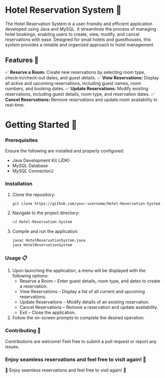 # Hotel Reservation System 🏨
The Hotel Reservation System is a user-friendly and efficient application developed using Java and MySQL. It streamlines the process of managing hotel bookings, enabling users to create, view, modify, and cancel reservations with ease. Designed for small hotels and guesthouses, this system provides a reliable and organized approach to hotel management.

## Features 🌟
✅ **Reserve a Room:** Create new reservations by selecting room type, check-in/check-out dates, and guest details.
✅ **View Reservations:** Display all active and upcoming reservations, including guest names, room numbers, and booking dates.
✅ **Update Reservations:** Modify existing reservations, including guest details, room type, and reservation dates.
✅ **Cancel Reservations:** Remove reservations and update room availability in real-time.

# Getting Started 🚀
### Prerequisites
Ensure the following are installed and properly configured:
  - Java Development Kit (JDK)
  - MySQL Database
  - MySQL Connector/J

### Installation
1. Clone the repository:
   ```sh
   git clone https://github.com/your-username/Hotel-Reservation-System.git

3. Navigate to the project directory:
   ```sh
   cd Hotel-Reservation-System

5. Compile and run the application:
   ```sh
   javac HotelReservationSystem.java  
   java HotelReservationSystem
   

### Usage 📋
1. Upon launching the application, a menu will be displayed with the following options:
   - Reserve a Room – Enter guest details, room type, and dates to create a reservation.
   - View Reservations – Display a list of all current and upcoming reservations.
   - Update Reservations – Modify details of an existing reservation.
   - Cancel Reservations – Remove a reservation and update availability.
   - Exit – Close the application.
2. Follow the on-screen prompts to complete the desired operation.

### Contributing 🎯
Contributions are welcome! Feel free to submit a pull request or report any issues.

### Enjoy seamless reservations and feel free to visit again! 🌟
🌆 Enjoy seamless reservations and feel free to visit again! 🌟
